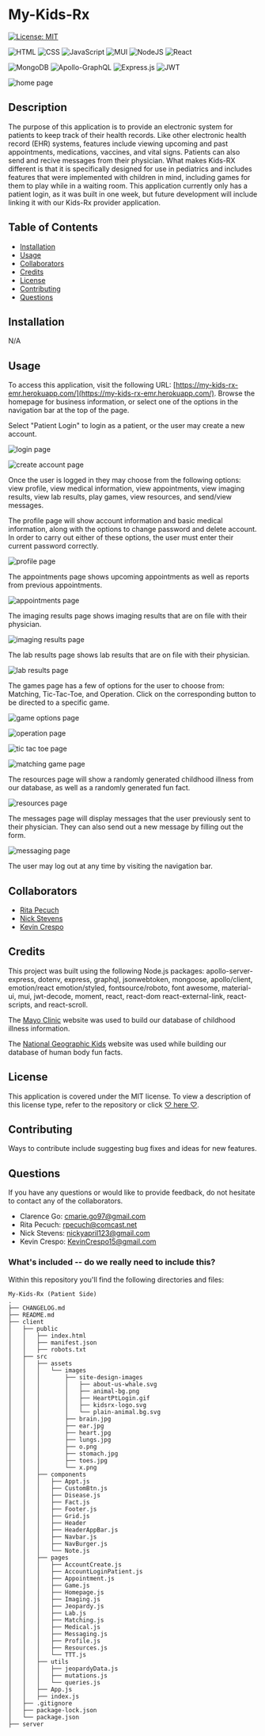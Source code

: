 # My-Kids-Rx

[![License: MIT](https://img.shields.io/badge/License-MIT-yellow.svg)](https://opensource.org/licenses/MIT)

![HTML](https://img.shields.io/badge/HTML-239120?style=for-the-badge&logo=html5&logoColor=white)
![CSS](https://img.shields.io/badge/CSS-239120?&style=for-the-badge&logo=css3&logoColor=white)
![JavaScript](https://img.shields.io/badge/javascript-%23323330.svg?style=for-the-badge&logo=javascript&logoColor=%23F7DF1E)
![MUI](https://img.shields.io/badge/MUI-%230081CB.svg?style=for-the-badge&logo=mui&logoColor=white)
![NodeJS](https://img.shields.io/badge/node.js-6DA55F?style=for-the-badge&logo=node.js&logoColor=white)
![React](https://img.shields.io/badge/react-%2320232a.svg?style=for-the-badge&logo=react&logoColor=%2361DAFB)

![MongoDB](https://img.shields.io/badge/MongoDB-%234ea94b.svg?style=for-the-badge&logo=mongodb&logoColor=white)
![Apollo-GraphQL](https://img.shields.io/badge/-ApolloGraphQL-311C87?style=for-the-badge&logo=apollo-graphql)
![Express.js](https://img.shields.io/badge/express.js-%23404d59.svg?style=for-the-badge&logo=express&logoColor=%2361DAFB)
![JWT](https://img.shields.io/badge/JWT-black?style=for-the-badge&logo=JSON%20web%20tokens)

![home page](./client/src/assets/images/readme/home.png)

## Description
The purpose of this application is to provide an electronic system for patients to keep track of their health records. Like other electronic health record (EHR) systems, features include viewing upcoming and past appointments, medications, vaccines, and vital signs. Patients can also send and recive messages from their physician. What makes Kids-RX different is that it is specifically designed for use in pediatrics and includes features that were implemented with children in mind, including games for them to play while in a waiting room. This application currently only has a patient login, as it was built in one week, but future development will include linking it with our Kids-Rx provider application. 

## Table of Contents

- [Installation](#installation)
- [Usage](#usage)
- [Collaborators](#collaborators)
- [Credits](#credits)
- [License](#license)
- [Contributing](#contributing)
- [Questions](#questions)

## Installation

N/A

## Usage
To access this application, visit the following URL: [https://my-kids-rx-emr.herokuapp.com/](https://my-kids-rx-emr.herokuapp.com/). Browse the homepage for business information, or select one of the options in the navigation bar at the top of the page.

Select "Patient Login" to login as a patient, or the user may create a new account.

![login page](./client/src/assets/images/readme/login.png)

![create account page](./client/src/assets/images/readme/create.png)

Once the user is logged in they may choose from the following options: view profile, view medical information, view appointments, view imaging results, view lab results, play games, view resources, and send/view messages.

The profile page will show account information and basic medical information, along with the options to change password and delete account. In order to carry out either of these options, the user must enter their current password correctly.

![profile page](./client/src/assets/images/readme/profile.png)

The appointments page shows upcoming appointments as well as reports from previous appointments.

![appointments page](./client/src/assets/images/readme/appt.png)

The imaging results page shows imaging results that are on file with their physician.

![imaging results page](./client/src/assets/images/readme/imaging.png)

The lab results page shows lab results that are on file with their physician.

![lab results page](./client/src/assets/images/readme/lab.png)

The games page has a few of options for the user to choose from: Matching, Tic-Tac-Toe, and Operation. Click on the corresponding button to be directed to a specific game.

![game options page](./client/src/assets/images/readme/games.png)

![operation page](./client/src/assets/images/readme/op.png)

![tic tac toe page](./client/src/assets/images/readme/ttt.png)

![matching game page](./client/src/assets/images/readme/match.png)

The resources page will show a randomly generated childhood illness from our database, as well as a randomly generated fun fact.

![resources page](./client/src/assets/images/readme/resources.png)

The messages page will display messages that the user previously sent to their physician. They can also send out a new message by filling out the form.

![messaging page](./client/src/assets/images/readme/message.png)

The user may log out at any time by visiting the navigation bar.

## Collaborators
- [Rita Pecuch](https://github.com/rpecuch)
- [Nick Stevens](https://github.com/stezzzy)
- [Kevin Crespo](https://github.com/kcrespo15)

## Credits
This project was built using the following Node.js packages: apollo-server-express, dotenv, express, graphql, jsonwebtoken, mongoose, apollo/client, emotion/react emotion/styled, fontsource/roboto, font awesome, material-ui, mui, jwt-decode, moment, react, react-dom react-external-link, react-scripts, and react-scroll.

The [Mayo Clinic](https://www.mayoclinic.org/diseases-conditions) website was used to build our database of childhood illness information.

The [National Geographic Kids](https://www.natgeokids.com/uk/discover/science/general-science/15-facts-about-the-human-body/) website was used while building our database of human body fun facts.

## License

This application is covered under the MIT license.
To view a description of this license type, refer to the repository or click [♡ here ♡](https://opensource.org/licenses/MIT).

## Contributing

Ways to contribute include suggesting bug fixes and ideas for new features. 

## Questions
If you have any questions or would like to provide feedback, do not hesitate to contact any of the collaborators.
  - Clarence Go: cmarie.go97@gmail.com
  - Rita Pecuch: rpecuch@comcast.net
  - Nick Stevens: nickyapril123@gmail.com
  - Kevin Crespo: KevinCrespo15@gmail.com

### What's included -- do we really need to include this?

Within this repository you'll find the following directories and files:
~~~
My-Kids-Rx (Patient Side)
.
├── CHANGELOG.md
├── README.md
├── client
│   ├── public
│   │   ├── index.html
│   │   ├── manifest.json
│   │   ├── robots.txt
│   ├── src
│   │   ├── assets
│   │   │   └── images
│   │   │       ├── site-design-images
│   │   │       │   ├── about-us-whale.svg
│   │   │       │   ├── animal-bg.png
│   │   │       │   ├── HeartPtLogin.gif
│   │   │       │   ├── kidsrx-logo.svg
│   │   │       │   └── plain-animal.bg.svg
│   │   │       ├── brain.jpg
│   │   │       ├── ear.jpg
│   │   │       ├── heart.jpg
│   │   │       ├── lungs.jpg
│   │   │       ├── o.png
│   │   │       ├── stomach.jpg
│   │   │       ├── toes.jpg
│   │   │       └── x.png
│   │   ├── components
│   │   │   ├── Appt.js
│   │   │   ├── CustomBtn.js
│   │   │   ├── Disease.js
│   │   │   ├── Fact.js
│   │   │   ├── Footer.js
│   │   │   ├── Grid.js
│   │   │   ├── Header
│   │   │   ├── HeaderAppBar.js
│   │   │   ├── Navbar.js
│   │   │   ├── NavBurger.js
│   │   │   └── Note.js
│   │   ├── pages
│   │   │   ├── AccountCreate.js
│   │   │   ├── AccountLoginPatient.js
│   │   │   ├── Appointment.js
│   │   │   ├── Game.js
│   │   │   ├── Homepage.js
│   │   │   ├── Imaging.js
│   │   │   ├── Jeopardy.js
│   │   │   ├── Lab.js
│   │   │   ├── Matching.js
│   │   │   ├── Medical.js
│   │   │   ├── Messaging.js
│   │   │   ├── Profile.js
│   │   │   ├── Resources.js
│   │   │   └── TTT.js
│   │   ├── utils
│   │   │   ├── jeopardyData.js
│   │   │   ├── mutations.js
│   │   │   └── queries.js
│   │   ├── App.js
│   │   ├── index.js
│   ├── .gitignore
│   ├── package-lock.json
│   └── package.json
├── server
~~~

